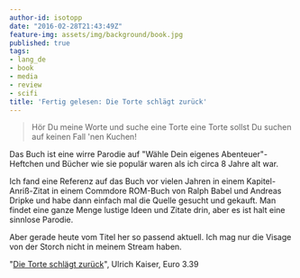```yaml
---
author-id: isotopp
date: "2016-02-28T21:43:49Z"
feature-img: assets/img/background/book.jpg
published: true
tags:
- lang_de
- book
- media
- review
- scifi
title: 'Fertig gelesen: Die Torte schlägt zurück'
---
```

> Hör Du meine Worte
> und suche eine Torte
> eine Torte sollst Du suchen
> auf keinen Fall 'nen Kuchen!

Das Buch ist eine wirre Parodie auf "Wähle Dein eigenes Abenteuer"-Heftchen und Bücher wie sie populär waren als ich circa 8 Jahre alt war.

Ich fand eine Referenz auf das Buch vor vielen Jahren in einem Kapitel-Anriß-Zitat in einem Commdore ROM-Buch von Ralph Babel und Andreas Dripke und habe dann einfach mal die Quelle gesucht und gekauft. Man findet eine ganze Menge lustige Ideen und Zitate drin, aber es ist halt eine sinnlose Parodie.

Aber gerade heute vom Titel her so passend aktuell. Ich mag nur die Visage von der Storch nicht in meinem Stream haben.

"[Die Torte schlägt zurück](http://www.amazon.de/dp/3426021501)", Ulrich Kaiser, Euro 3.39﻿
